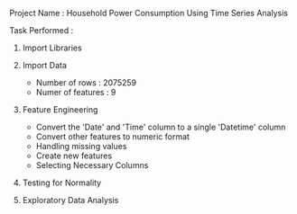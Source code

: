 Project Name : Household Power Consumption Using Time Series Analysis

Task Performed :

1. Import Libraries

2. Import Data
    * Number of rows : 2075259
    * Numer of features : 9

3. Feature Engineering
    * Convert the 'Date' and 'Time' column to a single 'Datetime' column
    * Convert other features to numeric format
    * Handling missing values
    * Create new features
    * Selecting Necessary Columns

4. Testing for Normality

5. Exploratory Data Analysis